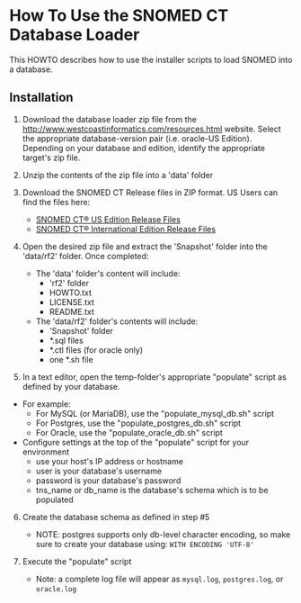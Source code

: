 # How To Use the SNOMED CT Database Loader
This HOWTO describes how to use the installer scripts to load SNOMED into a database.

## Installation
1.  Download the database loader zip file from the http://www.westcoastinformatics.com/resources.html website. Select the appropriate database-version pair (i.e. oracle-US Edition). Depending on your database and edition, identify the appropriate target's zip file.

2.  Unzip the contents of the zip file into a 'data' folder

3.  Download the SNOMED CT Release files in ZIP format. US Users can find the files here: 
	* [SNOMED CT® US Edition Release Files](https://www.nlm.nih.gov/healthit/snomedct/us_edition.html)
    * [SNOMED CT® International Edition Release Files](https://www.nlm.nih.gov/healthit/snomedct/international.html)

4.  Open the desired zip file and extract the 'Snapshot' folder into the 'data/rf2' folder. Once completed:
	* The 'data' folder's content will include:
		- 'rf2' folder
		- HOWTO.txt
		- LICENSE.txt
		- README.txt
	* The 'data/rf2' folder's contents will include:
		- 'Snapshot' folder
		- *.sql files
		- *.ctl files (for oracle only)
		- one *.sh file

5.	In a text editor, open the temp-folder's appropriate "populate" script as defined by your database. 
   * For example:
       - For MySQL (or MariaDB), use the "populate_mysql_db.sh" script
       - For Postgres, use the "populate_postgres_db.sh" script
       - For Oracle, use the "populate_oracle_db.sh" script
   * Configure settings at the top of the "populate" script for your environment
       - use your host's IP address or hostname
       - user is your database's username
       - password is your database's password
       - tns_name or db_name is the database's schema which is to be populated

6.  Create the database schema as defined in step #5

    * NOTE: postgres supports only db-level character encoding, so make sure to create your database using: `WITH ENCODING 'UTF-8'`


7.	Execute the "populate" script
	* Note: a complete log file will appear as `mysql.log`, `postgres.log`, or `oracle.log`
